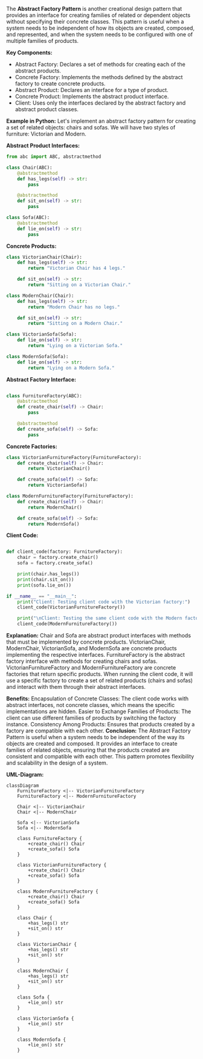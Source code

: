 The **Abstract Factory Pattern** is another creational design pattern that provides an interface for creating families of related or dependent objects without specifying their concrete classes. This pattern is useful when a system needs to be independent of how its objects are created, composed, and represented, and when the system needs to be configured with one of multiple families of products.

**Key Components:**

- Abstract Factory: Declares a set of methods for creating each of the abstract products.
- Concrete Factory: Implements the methods defined by the abstract factory to create concrete products.
- Abstract Product: Declares an interface for a type of product.
- Concrete Product: Implements the abstract product interface.
- Client: Uses only the interfaces declared by the abstract factory and abstract product classes.

**Example in Python:**
Let's implement an abstract factory pattern for creating a set of related objects: chairs and sofas. We will have two styles of furniture: Victorian and Modern.

**Abstract Product Interfaces:**

```python
from abc import ABC, abstractmethod

class Chair(ABC):
    @abstractmethod
    def has_legs(self) -> str:
        pass

    @abstractmethod
    def sit_on(self) -> str:
        pass

class Sofa(ABC):
    @abstractmethod
    def lie_on(self) -> str:
        pass
```

**Concrete Products:**

```python
class VictorianChair(Chair):
    def has_legs(self) -> str:
        return "Victorian Chair has 4 legs."

    def sit_on(self) -> str:
        return "Sitting on a Victorian Chair."

class ModernChair(Chair):
    def has_legs(self) -> str:
        return "Modern Chair has no legs."

    def sit_on(self) -> str:
        return "Sitting on a Modern Chair."

class VictorianSofa(Sofa):
    def lie_on(self) -> str:
        return "Lying on a Victorian Sofa."

class ModernSofa(Sofa):
    def lie_on(self) -> str:
        return "Lying on a Modern Sofa."
```

**Abstract Factory Interface:**

```python

class FurnitureFactory(ABC):
    @abstractmethod
    def create_chair(self) -> Chair:
        pass

    @abstractmethod
    def create_sofa(self) -> Sofa:
        pass
```

**Concrete Factories:**

```python
class VictorianFurnitureFactory(FurnitureFactory):
    def create_chair(self) -> Chair:
        return VictorianChair()

    def create_sofa(self) -> Sofa:
        return VictorianSofa()

class ModernFurnitureFactory(FurnitureFactory):
    def create_chair(self) -> Chair:
        return ModernChair()

    def create_sofa(self) -> Sofa:
        return ModernSofa()
```

**Client Code:**

```python

def client_code(factory: FurnitureFactory):
    chair = factory.create_chair()
    sofa = factory.create_sofa()

    print(chair.has_legs())
    print(chair.sit_on())
    print(sofa.lie_on())

if __name__ == "__main__":
    print("Client: Testing client code with the Victorian factory:")
    client_code(VictorianFurnitureFactory())

    print("\nClient: Testing the same client code with the Modern factory:")
    client_code(ModernFurnitureFactory())
```

**Explanation:**
Chair and Sofa are abstract product interfaces with methods that must be implemented by concrete products.
VictorianChair, ModernChair, VictorianSofa, and ModernSofa are concrete products implementing the respective interfaces.
FurnitureFactory is the abstract factory interface with methods for creating chairs and sofas.
VictorianFurnitureFactory and ModernFurnitureFactory are concrete factories that return specific products.
When running the client code, it will use a specific factory to create a set of related products (chairs and sofas) and interact with them through their abstract interfaces.

**Benefits:**
Encapsulation of Concrete Classes: The client code works with abstract interfaces, not concrete classes, which means the specific implementations are hidden.
Easier to Exchange Families of Products: The client can use different families of products by switching the factory instance.
Consistency Among Products: Ensures that products created by a factory are compatible with each other.
**Conclusion:**
The Abstract Factory Pattern is useful when a system needs to be independent of the way its objects are created and composed. It provides an interface to create families of related objects, ensuring that the products created are consistent and compatible with each other. This pattern promotes flexibility and scalability in the design of a system.

**UML-Diagram:**

```mermaid
classDiagram
    FurnitureFactory <|-- VictorianFurnitureFactory
    FurnitureFactory <|-- ModernFurnitureFactory

    Chair <|-- VictorianChair
    Chair <|-- ModernChair

    Sofa <|-- VictorianSofa
    Sofa <|-- ModernSofa

    class FurnitureFactory {
        +create_chair() Chair
        +create_sofa() Sofa
    }

    class VictorianFurnitureFactory {
        +create_chair() Chair
        +create_sofa() Sofa
    }

    class ModernFurnitureFactory {
        +create_chair() Chair
        +create_sofa() Sofa
    }

    class Chair {
        +has_legs() str
        +sit_on() str
    }

    class VictorianChair {
        +has_legs() str
        +sit_on() str
    }

    class ModernChair {
        +has_legs() str
        +sit_on() str
    }

    class Sofa {
        +lie_on() str
    }

    class VictorianSofa {
        +lie_on() str
    }

    class ModernSofa {
        +lie_on() str
    }

```
